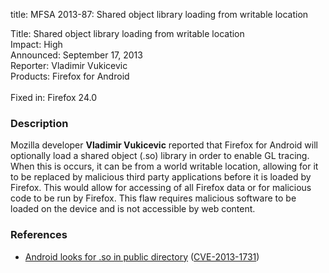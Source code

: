 title: MFSA 2013-87: Shared object library loading from writable location

<p>
<span class="label">Title:</span>      Shared object library loading from
writable location<br/>
<span class="label">Impact:</span>     High<br/>
<span class="label">Announced:</span>  September 17, 2013<br/>
<span class="label">Reporter:</span>   Vladimir Vukicevic<br/>
<span class="label">Products:</span>   Firefox for Android<br/>
<br/>
<span class="label">Fixed in:</span>   Firefox 24.0<br/>
</p>


<h3>Description</h3>

<p>Mozilla developer <strong>Vladimir Vukicevic</strong> reported that Firefox
for Android will optionally load a shared object (.so) library in order to
enable GL tracing. When this is occurs, it can be from a world writable
location, allowing for it to be replaced by malicious third party applications
before it is loaded by Firefox. This would allow for accessing of all Firefox
data or for malicious code to be run by Firefox. This flaw requires malicious
software to be loaded on the device and is not accessible by web content. 
</p>


<h3>References</h3>

<ul>
  <li><a href="https://bugzilla.mozilla.org/show_bug.cgi?id=899702">
       Android looks for .so in public directory</a> (<a href="http://cve.mitre.org/cgi-bin/cvename.cgi?name=CVE-2013-1731" class="ex-ref">CVE-2013-1731</a>)</li>
</ul>



